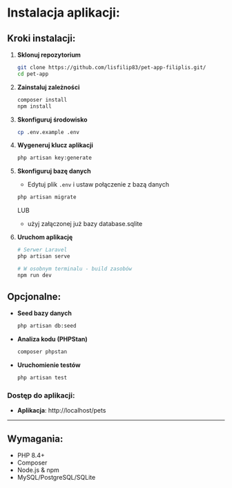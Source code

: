 # Instalacja aplikacji:

## Kroki instalacji:

1. **Sklonuj repozytorium**
   ```bash
   git clone https://github.com/lisfilip83/pet-app-filiplis.git/
   cd pet-app
   ```

2. **Zainstaluj zależności**
   ```bash
   composer install
   npm install
   ```

3. **Skonfiguruj środowisko**
   ```bash
   cp .env.example .env
   ```

4. **Wygeneruj klucz aplikacji**
   ```bash
   php artisan key:generate
   ```

5. **Skonfiguruj bazę danych**
    - Edytuj plik `.env` i ustaw połączenie z bazą danych
   ```bash
   php artisan migrate
   ```
   LUB
    - użyj załączonej już bazy database.sqlite

6. **Uruchom aplikację**
   ```bash
   # Serwer Laravel
   php artisan serve
   
   # W osobnym terminalu - build zasobów
   npm run dev
   ```

## Opcjonalne:

- **Seed bazy danych**
  ```bash
  php artisan db:seed
  ```

- **Analiza kodu (PHPStan)**
  ```bash
  composer phpstan
  ```

- **Uruchomienie testów**
  ```bash
  php artisan test
  ```

### Dostęp do aplikacji:

- **Aplikacja**: http://localhost/pets

---

## Wymagania:

- PHP 8.4+
- Composer
- Node.js & npm
- MySQL/PostgreSQL/SQLite
```
